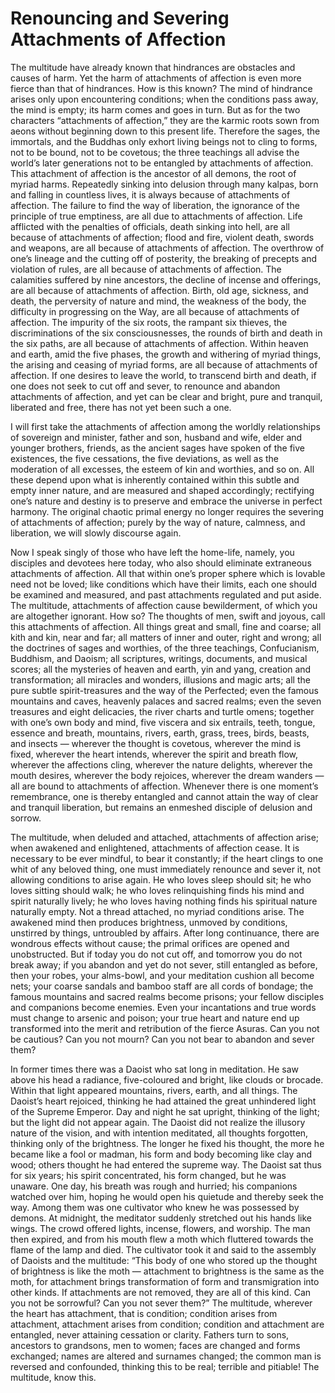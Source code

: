 # Renouncing and Severing Attachments of Affection

The multitude have already known that hindrances are obstacles and causes of harm. Yet the harm of attachments of affection is even more fierce than that of hindrances. How is this known? The mind of hindrance arises only upon encountering conditions; when the conditions pass away, the mind is empty; its harm comes and goes in turn. But as for the two characters “attachments of affection,” they are the karmic roots sown from aeons without beginning down to this present life. Therefore the sages, the immortals, and the Buddhas only exhort living beings not to cling to forms, not to be bound, not to be covetous; the three teachings all advise the world’s later generations not to be entangled by attachments of affection. This attachment of affection is the ancestor of all demons, the root of myriad harms. Repeatedly sinking into delusion through many kalpas, born and falling in countless lives, it is always because of attachments of affection. The failure to find the way of liberation, the ignorance of the principle of true emptiness, are all due to attachments of affection. Life afflicted with the penalties of officials, death sinking into hell, are all because of attachments of affection; flood and fire, violent death, swords and weapons, are all because of attachments of affection. The overthrow of one’s lineage and the cutting off of posterity, the breaking of precepts and violation of rules, are all because of attachments of affection. The calamities suffered by nine ancestors, the decline of incense and offerings, are all because of attachments of affection. Birth, old age, sickness, and death, the perversity of nature and mind, the weakness of the body, the difficulty in progressing on the Way, are all because of attachments of affection. The impurity of the six roots, the rampant six thieves, the discriminations of the six consciousnesses, the rounds of birth and death in the six paths, are all because of attachments of affection. Within heaven and earth, amid the five phases, the growth and withering of myriad things, the arising and ceasing of myriad forms, are all because of attachments of affection. If one desires to leave the world, to transcend birth and death, if one does not seek to cut off and sever, to renounce and abandon attachments of affection, and yet can be clear and bright, pure and tranquil, liberated and free, there has not yet been such a one.

I will first take the attachments of affection among the worldly relationships of sovereign and minister, father and son, husband and wife, elder and younger brothers, friends, as the ancient sages have spoken of the five existences, the five cessations, the five deviations, as well as the moderation of all excesses, the esteem of kin and worthies, and so on. All these depend upon what is inherently contained within this subtle and empty inner nature, and are measured and shaped accordingly; rectifying one’s nature and destiny is to preserve and embrace the universe in perfect harmony. The original chaotic primal energy no longer requires the severing of attachments of affection; purely by the way of nature, calmness, and liberation, we will slowly discourse again.

Now I speak singly of those who have left the home-life, namely, you disciples and devotees here today, who also should eliminate extraneous attachments of affection. All that within one’s proper sphere which is lovable need not be loved; like conditions which have their limits, each one should be examined and measured, and past attachments regulated and put aside. The multitude, attachments of affection cause bewilderment, of which you are altogether ignorant. How so? The thoughts of men, swift and joyous, call this attachments of affection. All things great and small, fine and coarse; all kith and kin, near and far; all matters of inner and outer, right and wrong; all the doctrines of sages and worthies, of the three teachings, Confucianism, Buddhism, and Daoism; all scriptures, writings, documents, and musical scores; all the mysteries of heaven and earth, yin and yang, creation and transformation; all miracles and wonders, illusions and magic arts; all the pure subtle spirit-treasures and the way of the Perfected; even the famous mountains and caves, heavenly palaces and sacred realms; even the seven treasures and eight delicacies, the river charts and turtle omens; together with one’s own body and mind, five viscera and six entrails, teeth, tongue, essence and breath, mountains, rivers, earth, grass, trees, birds, beasts, and insects — wherever the thought is covetous, wherever the mind is fixed, wherever the heart intends, wherever the spirit and breath flow, wherever the affections cling, wherever the nature delights, wherever the mouth desires, wherever the body rejoices, wherever the dream wanders — all are bound to attachments of affection. Whenever there is one moment’s remembrance, one is thereby entangled and cannot attain the way of clear and tranquil liberation, but remains an enmeshed disciple of delusion and sorrow.

The multitude, when deluded and attached, attachments of affection arise; when awakened and enlightened, attachments of affection cease. It is necessary to be ever mindful, to bear it constantly; if the heart clings to one whit of any beloved thing, one must immediately renounce and sever it, not allowing conditions to arise again. He who loves sleep should sit; he who loves sitting should walk; he who loves relinquishing finds his mind and spirit naturally lively; he who loves having nothing finds his spiritual nature naturally empty. Not a thread attached, no myriad conditions arise. The awakened mind then produces brightness, unmoved by conditions, unstirred by things, untroubled by affairs. After long continuance, there are wondrous effects without cause; the primal orifices are opened and unobstructed. But if today you do not cut off, and tomorrow you do not break away; if you abandon and yet do not sever, still entangled as before, then your robes, your alms-bowl, and your meditation cushion all become nets; your coarse sandals and bamboo staff are all cords of bondage; the famous mountains and sacred realms become prisons; your fellow disciples and companions become enemies. Even your incantations and true words must change to arsenic and poison; your true heart and nature end up transformed into the merit and retribution of the fierce Asuras. Can you not be cautious? Can you not mourn? Can you not bear to abandon and sever them?

In former times there was a Daoist who sat long in meditation. He saw above his head a radiance, five-coloured and bright, like clouds or brocade. Within that light appeared mountains, rivers, earth, and all things. The Daoist’s heart rejoiced, thinking he had attained the great unhindered light of the Supreme Emperor. Day and night he sat upright, thinking of the light; but the light did not appear again. The Daoist did not realize the illusory nature of the vision, and with intention meditated, all thoughts forgotten, thinking only of the brightness. The longer he fixed his thought, the more he became like a fool or madman, his form and body becoming like clay and wood; others thought he had entered the supreme way. The Daoist sat thus for six years; his spirit concentrated, his form changed, but he was unaware. One day, his breath was rough and hurried; his companions watched over him, hoping he would open his quietude and thereby seek the way. Among them was one cultivator who knew he was possessed by demons. At midnight, the meditator suddenly stretched out his hands like wings. The crowd offered lights, incense, flowers, and worship. The man then expired, and from his mouth flew a moth which fluttered towards the flame of the lamp and died. The cultivator took it and said to the assembly of Daoists and the multitude: “This body of one who stored up the thought of brightness is like the moth — attachment to brightness is the same as the moth, for attachment brings transformation of form and transmigration into other kinds. If attachments are not removed, they are all of this kind. Can you not be sorrowful? Can you not sever them?” The multitude, wherever the heart has attachment, that is condition; condition arises from attachment, attachment arises from condition; condition and attachment are entangled, never attaining cessation or clarity. Fathers turn to sons, ancestors to grandsons, men to women; faces are changed and forms exchanged; names are altered and surnames changed; the common man is reversed and confounded, thinking this to be real; terrible and pitiable! The multitude, know this.
